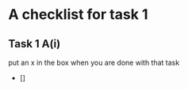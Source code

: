 # A checklist for task 1 #

## Task 1 A(i) ##
put an x in the box when you are done with that task

- [] 